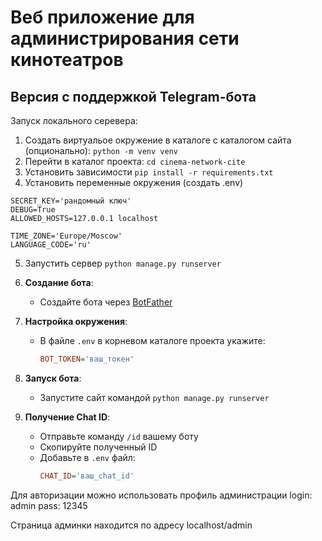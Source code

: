 # Веб приложение для администрирования сети кинотеатров

## Версия с поддержкой Telegram-бота

Запуск локального серевера:
1. Создать виртуальое окружение в каталоге с каталогом сайта (опционально):
   ```python -m venv venv```
2. Перейти в каталог проекта:
   ```cd cinema-network-cite```
3. Установить зависимости
   ```pip install -r requirements.txt```
4. Установить переменные окружения (создать .env)
```
SECRET_KEY='рандомный ключ'
DEBUG=True
ALLOWED_HOSTS=127.0.0.1 localhost

TIME_ZONE='Europe/Moscow'
LANGUAGE_CODE='ru'
```
5. Запустить сервер
   ```python manage.py runserver```

1. **Создание бота**:
   - Создайте бота через [BotFather](https://t.me/BotFather)
   
2. **Настройка окружения**:
   - В файле `.env` в корневом каталоге проекта укажите:
     ```ini
     BOT_TOKEN='ваш_токен'
     ```
3. **Запуск бота**:
   - Запустите сайт командой ```python manage.py runserver```

4. **Получение Chat ID**:
   - Отправьте команду `/id` вашему боту
   - Скопируйте полученный ID
   - Добавьте в `.env` файл:
     ```ini
     CHAT_ID='ваш_chat_id'
     ```
     
Для авторизации можно использовать профиль администрации
   login: admin
   pass: 12345

Страница админки находится по адресу localhost/admin

